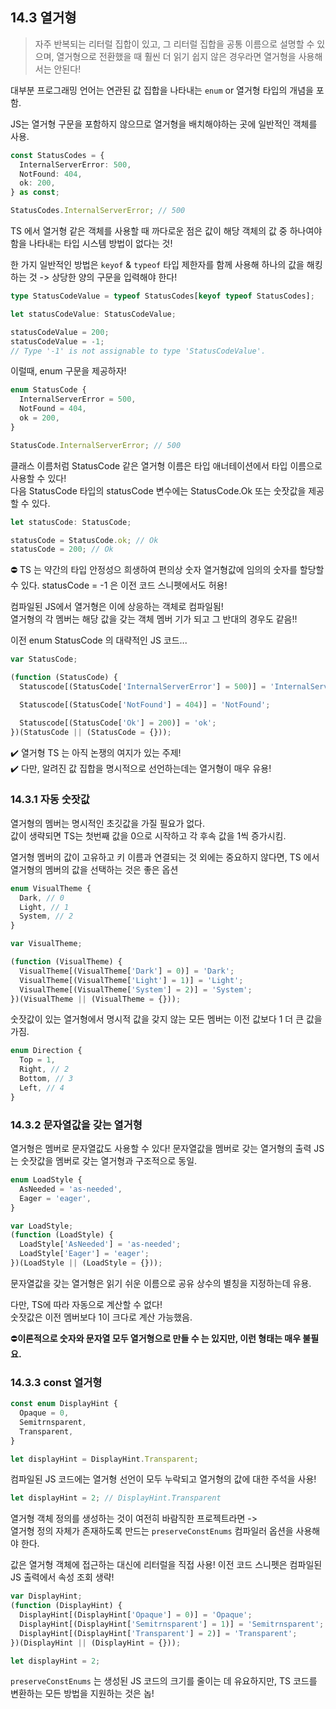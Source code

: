 ## 14.3 열거형

> 자주 반복되는 리터럴 집합이 있고, 그 리터럴 집합을 공통 이름으로 설명할 수 있으며, 열거형으로 전환했을 때 훨씬 더 읽기 쉽지 않은 경우라면 열거형을 사용해서는 안된다!

대부분 프로그래밍 언어는 연관된 값 집합을 나타내는 `enum` or 열거형 타입의 개념을 포함.

JS는 열거형 구문을 포함하지 않으므로 열거형을 배치해야하는 곳에 일반적인 객체를 사용.

```ts
const StatusCodes = {
  InternalServerError: 500,
  NotFound: 404,
  ok: 200,
} as const;

StatusCodes.InternalServerError; // 500
```

TS 에서 열거형 같은 객체를 사용할 때 까다로운 점은 값이 해당 객체의 값 중 하나여야 함을 나타내는 타입 시스템 방법이 없다는 것!

한 가지 일반적인 방법은 `keyof` & `typeof` 타입 제한자를 함께 사용해 하나의 값을 해킹하는 것 -> 상당한 양의 구문을 입력해야 한다!

```ts
type StatusCodeValue = typeof StatusCodes[keyof typeof StatusCodes];

let statusCodeValue: StatusCodeValue;

statusCodeValue = 200;
statusCodeValue = -1;
// Type '-1' is not assignable to type 'StatusCodeValue'.
```

이럴때, enum 구문을 제공하자!

```ts
enum StatusCode {
  InternalServerError = 500,
  NotFound = 404,
  ok = 200,
}

StatusCode.InternalServerError; // 500
```

클래스 이름처럼 StatusCode 같은 열거형 이름은 타입 애너테이션에서 타입 이름으로 사용할 수 있다!  
다음 StatusCode 타입의 statusCode 변수에는 StatusCode.Ok 또는 숫잣값을 제공할 수 있다.

```ts
let statusCode: StatusCode;

statusCode = StatusCode.ok; // Ok
statusCode = 200; // Ok
```

⛔️ TS 는 약간의 타입 안정성으 희생하여 편의상 숫자 열거형값에 임의의 숫자를 할당할 수 있다. statusCode = -1 은 이전 코드 스니펫에서도 허용!

컴파일된 JS에서 열거형은 이에 상응하는 객체로 컴파일됨!  
열거형의 각 멤버는 해당 값을 갖는 객체 멤버 기가 되고 그 반대의 경우도 같음!!

이전 enum StatusCode 의 대략적인 JS 코드...

```js
var StatusCode;

(function (StatusCode) {
  Statuscode[(StatusCode['InternalServerError'] = 500)] = 'InternalServerError';

  Statuscode[(StatusCode['NotFound'] = 404)] = 'NotFound';

  Statuscode[(StatusCode['Ok'] = 200)] = 'ok';
})(StatusCode || (StatusCode = {}));
```

✔️ 열거형 TS 는 아직 논쟁의 여지가 있는 주제!  
✔️ 다만, 알려진 값 집합을 명시적으로 선언하는데는 열거형이 매우 유용!

### 14.3.1 자동 숫잣값

열거형의 멤버는 명시적인 초깃값을 가질 필요가 없다.  
값이 생략되면 TS는 첫번째 값을 0으로 시작하고 각 후속 값을 1씩 증가시킴.

열거형 멤버의 값이 고유하고 키 이름과 연결되는 것 외에는 중요하지 않다면, TS 에서 열거형의 멤버의 값을 선택하는 것은 좋은 옵션

```ts
enum VisualTheme {
  Dark, // 0
  Light, // 1
  System, // 2
}
```

```js
var VisualTheme;

(function (VisualTheme) {
  VisualTheme[(VisualTheme['Dark'] = 0)] = 'Dark';
  VisualTheme[(VisualTheme['Light'] = 1)] = 'Light';
  VisualTheme[(VisualTheme['System'] = 2)] = 'System';
})(VisualTheme || (VisualTheme = {}));
```

숫잣값이 있는 열거형에서 명시적 값을 갖지 않는 모든 멤버는 이전 값보다 1 더 큰 값을 가짐.

```ts
enum Direction {
  Top = 1,
  Right, // 2
  Bottom, // 3
  Left, // 4
}
```

### 14.3.2 문자열값을 갖는 열거형

열거형은 멤버로 문자열값도 사용할 수 있다!
문자열값을 멤버로 갖는 열거형의 출력 JS 는 숫잣값을 멤버로 갖는 열거형과 구조적으로 동일.

```ts
enum LoadStyle {
  AsNeeded = 'as-needed',
  Eager = 'eager',
}
```

```js
var LoadStyle;
(function (LoadStyle) {
  LoadStyle['AsNeeded'] = 'as-needed';
  LoadStyle['Eager'] = 'eager';
})(LoadStyle || (LoadStyle = {}));
```

문자열값을 갖는 열거형은 읽기 쉬운 이름으로 공유 상수의 별칭을 지정하는데 유용.

다만, TS에 따라 자동으로 계산할 수 없다!  
숫잣값은 이전 멤버보다 1이 크다로 계산 가능했음.

⛔️**이론적으로 숫자와 문자열 모두 열거형으로 만들 수 는 있지만, 이런 형태는 매우 불필요.**

### 14.3.3 const 열거형

```ts
const enum DisplayHint {
  Opaque = 0,
  Semitrnsparent,
  Transparent,
}

let displayHint = DisplayHint.Transparent;
```

컴파일된 JS 코드에는 열거형 선언이 모두 누락되고 열거형의 값에 대한 주석을 사용!

```js
let displayHint = 2; // DisplayHint.Transparent
```

열거형 객체 정의를 생성하는 것이 여전히 바람직한 프로젝트라면 ->  
열거형 정의 자체가 존재하도록 만드는 `preserveConstEnums` 컴파일러 옵션을 사용해야 한다.

값은 열거형 객체에 접근하는 대신에 리터럴을 직접 사용!
이전 코드 스니펫은 컴파일된 JS 출력에서 속성 조회 생략!

```js
var DisplayHint;
(function (DisplayHint) {
  DisplayHint[(DisplayHint['Opaque'] = 0)] = 'Opaque';
  DisplayHint[(DisplayHint['Semitrnsparent'] = 1)] = 'Semitrnsparent';
  DisplayHint[(DisplayHint['Transparent'] = 2)] = 'Transparent';
})(DisplayHint || (DisplayHint = {}));

let displayHint = 2;
```

`preserveConstEnums` 는 생성된 JS 코드의 크기를 줄이는 데 유요하지만, TS 코드를 변환하는 모든 방법을 지원하는 것은 놉!
